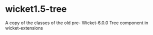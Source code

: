 # wicket1.5-tree

A copy of the classes of the old pre- Wicket-6.0.0 Tree component in wicket-extensions
